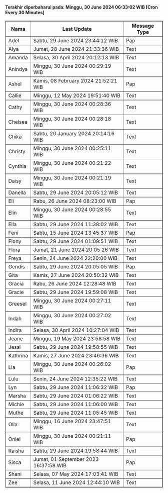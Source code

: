 #### Terakhir diperbaharui pada: Minggu, 30 June 2024 06:33:02 WIB [Cron Every 30 Minutes]

<table border='1'><tr><th>Nama</th><th>Last Update</th><th>Message Type</th></tr><tr><td>Adel</td><td>Sabtu, 29 June 2024 23:44:12 WIB</td><td>Pap</td></tr><tr><td>Alya</td><td>Jumat, 28 June 2024 21:33:36 WIB</td><td>Text</td></tr><tr><td>Amanda</td><td>Selasa, 30 April 2024 20:12:13 WIB</td><td>Text</td></tr><tr><td>Anindya</td><td>Minggu, 30 June 2024 00:29:19 WIB</td><td>Text</td></tr><tr><td>Ashel</td><td>Kamis, 08 February 2024 21:52:21 WIB</td><td>Pap</td></tr><tr><td>Callie</td><td>Minggu, 12 May 2024 19:51:40 WIB</td><td>Text</td></tr><tr><td>Cathy</td><td>Minggu, 30 June 2024 00:28:36 WIB</td><td>Text</td></tr><tr><td>Chelsea</td><td>Minggu, 30 June 2024 00:28:18 WIB</td><td>Text</td></tr><tr><td>Chika</td><td>Sabtu, 20 January 2024 20:14:16 WIB</td><td>Text</td></tr><tr><td>Christy</td><td>Minggu, 30 June 2024 00:25:11 WIB</td><td>Text</td></tr><tr><td>Cynthia</td><td>Minggu, 30 June 2024 00:21:22 WIB</td><td>Text</td></tr><tr><td>Daisy</td><td>Minggu, 30 June 2024 00:21:19 WIB</td><td>Text</td></tr><tr><td>Danella</td><td>Sabtu, 29 June 2024 20:05:12 WIB</td><td>Text</td></tr><tr><td>Eli</td><td>Rabu, 26 June 2024 08:23:00 WIB</td><td>Pap</td></tr><tr><td>Elin</td><td>Minggu, 30 June 2024 00:28:55 WIB</td><td>Text</td></tr><tr><td>Ella</td><td>Sabtu, 29 June 2024 11:38:02 WIB</td><td>Text</td></tr><tr><td>Feni</td><td>Sabtu, 15 June 2024 13:45:37 WIB</td><td>Pap</td></tr><tr><td>Fiony</td><td>Sabtu, 29 June 2024 01:09:51 WIB</td><td>Text</td></tr><tr><td>Flora</td><td>Jumat, 21 June 2024 20:05:26 WIB</td><td>Text</td></tr><tr><td>Freya</td><td>Senin, 24 June 2024 22:20:00 WIB</td><td>Text</td></tr><tr><td>Gendis</td><td>Sabtu, 29 June 2024 20:05:05 WIB</td><td>Pap</td></tr><tr><td>Gita</td><td>Kamis, 27 June 2024 20:50:32 WIB</td><td>Text</td></tr><tr><td>Gracia</td><td>Rabu, 26 June 2024 12:28:48 WIB</td><td>Text</td></tr><tr><td>Gracie</td><td>Sabtu, 29 June 2024 19:59:08 WIB</td><td>Text</td></tr><tr><td>Greesel</td><td>Minggu, 30 June 2024 00:27:11 WIB</td><td>Text</td></tr><tr><td>Indah</td><td>Minggu, 30 June 2024 00:27:02 WIB</td><td>Text</td></tr><tr><td>Indira</td><td>Selasa, 30 April 2024 10:27:04 WIB</td><td>Text</td></tr><tr><td>Jeane</td><td>Minggu, 19 May 2024 23:58:58 WIB</td><td>Text</td></tr><tr><td>Jessi</td><td>Sabtu, 29 June 2024 19:58:55 WIB</td><td>Text</td></tr><tr><td>Kathrina</td><td>Kamis, 27 June 2024 23:46:36 WIB</td><td>Text</td></tr><tr><td>Lia</td><td>Minggu, 30 June 2024 00:26:02 WIB</td><td>Pap</td></tr><tr><td>Lulu</td><td>Senin, 24 June 2024 12:35:22 WIB</td><td>Text</td></tr><tr><td>Lyn</td><td>Sabtu, 29 June 2024 11:06:32 WIB</td><td>Pap</td></tr><tr><td>Marsha</td><td>Sabtu, 29 June 2024 01:06:22 WIB</td><td>Text</td></tr><tr><td>Michie</td><td>Sabtu, 29 June 2024 11:06:00 WIB</td><td>Text</td></tr><tr><td>Muthe</td><td>Sabtu, 29 June 2024 11:05:45 WIB</td><td>Text</td></tr><tr><td>Olla</td><td>Minggu, 16 June 2024 23:47:51 WIB</td><td>Text</td></tr><tr><td>Oniel</td><td>Minggu, 30 June 2024 00:21:11 WIB</td><td>Pap</td></tr><tr><td>Raisha</td><td>Sabtu, 29 June 2024 19:58:44 WIB</td><td>Text</td></tr><tr><td>Sisca</td><td>Jumat, 01 September 2023 16:37:58 WIB</td><td>Pap</td></tr><tr><td>Shani</td><td>Selasa, 07 May 2024 17:03:41 WIB</td><td>Text</td></tr><tr><td>Zee</td><td>Selasa, 11 June 2024 12:44:10 WIB</td><td>Text</td></tr></table>